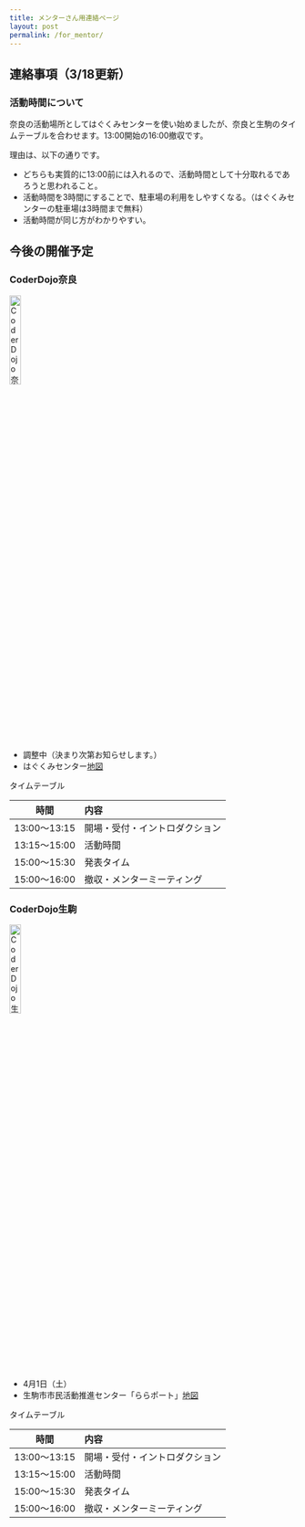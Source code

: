 ```yaml
---
title: メンターさん用連絡ページ
layout: post
permalink: /for_mentor/
---
```

## 連絡事項（3/18更新）
### 活動時間について
奈良の活動場所としてはぐくみセンターを使い始めましたが、奈良と生駒のタイムテーブルを合わせます。13:00開始の16:00撤収です。

理由は、以下の通りです。

- どちらも実質的に13:00前には入れるので、活動時間として十分取れるであろうと思われること。
- 活動時間を3時間にすることで、駐車場の利用をしやすくなる。（はぐくみセンターの駐車場は3時間まで無料）
- 活動時間が同じ方がわかりやすい。

## 今後の開催予定
### CoderDojo奈良
<img src="https://raw.githubusercontent.com/coderdojo-nara-ikoma/document/master/icon/NARA_black.png" width="20%" height="auto" alt="CoderDojo奈良">

- 調整中（決まり次第お知らせします。）
- はぐくみセンター[地図](https://goo.gl/maps/dcM4dTtFw7q)


タイムテーブル

|時間|内容|
|:--:|:--|
|13:00〜13:15|開場・受付・イントロダクション|
|13:15〜15:00|活動時間|
|15:00〜15:30|発表タイム|
|15:00〜16:00|撤収・メンターミーティング|

### CoderDojo生駒
<img src="https://raw.githubusercontent.com/coderdojo-nara-ikoma/document/master/icon/IKOMA_green.png" width="20%" height="auto" alt="CoderDojo生駒">

- 4月1日（土）
- 生駒市市民活動推進センター「ららポート」[地図](https://goo.gl/maps/XzJa49bSmAw)

タイムテーブル

|時間|内容|
|:--:|:--|
|13:00〜13:15|開場・受付・イントロダクション|
|13:15〜15:00|活動時間|
|15:00〜15:30|発表タイム|
|15:00〜16:00|撤収・メンターミーティング|
